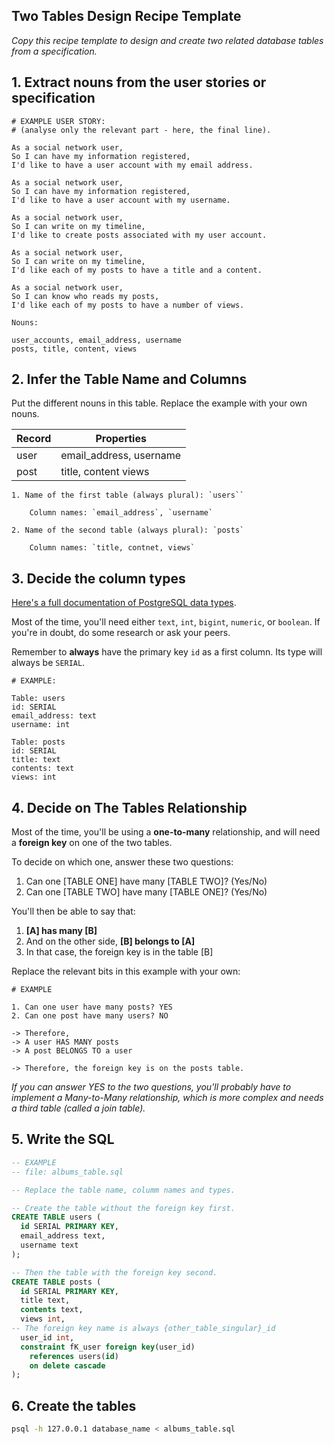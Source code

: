 ## Two Tables Design Recipe Template

*Copy this recipe template to design and create two related database tables from a specification.*

## 1. Extract nouns from the user stories or specification

```
# EXAMPLE USER STORY:
# (analyse only the relevant part - here, the final line).

As a social network user,
So I can have my information registered,
I'd like to have a user account with my email address.

As a social network user,
So I can have my information registered,
I'd like to have a user account with my username.

As a social network user,
So I can write on my timeline,
I'd like to create posts associated with my user account.

As a social network user,
So I can write on my timeline,
I'd like each of my posts to have a title and a content.

As a social network user,
So I can know who reads my posts,
I'd like each of my posts to have a number of views.
```
```
Nouns:

user_accounts, email_address, username
posts, title, content, views
```

## 2. Infer the Table Name and Columns

Put the different nouns in this table. Replace the example with your own nouns.

| Record        |       Properties           |
| ---------     | -------------------------- |
|  user         |    email_address, username |
| post          |   title, content views     |

    1. Name of the first table (always plural): `users``
        
        Column names: `email_address`, `username`
        
    2. Name of the second table (always plural): `posts`
        
        Column names: `title, contnet, views`

## 3. Decide the column types

[Here's a full documentation of PostgreSQL data types](https://www.postgresql.org/docs/current/datatype.html).

Most of the time, you'll need either `text`, `int`, `bigint`, `numeric`, or `boolean`. If you're in doubt, do some research or ask your peers.

Remember to **always** have the primary key `id` as a first column. Its type will always be `SERIAL`.

```
# EXAMPLE:

Table: users
id: SERIAL
email_address: text
username: int

Table: posts
id: SERIAL
title: text
contents: text
views: int
```

## 4. Decide on The Tables Relationship

Most of the time, you'll be using a **one-to-many** relationship, and will need a **foreign key** on one of the two tables.

To decide on which one, answer these two questions:

1. Can one [TABLE ONE] have many [TABLE TWO]? (Yes/No)
2. Can one [TABLE TWO] have many [TABLE ONE]? (Yes/No)

You'll then be able to say that:

1. **[A] has many [B]**
2. And on the other side, **[B] belongs to [A]**
3. In that case, the foreign key is in the table [B]

Replace the relevant bits in this example with your own:

```
# EXAMPLE

1. Can one user have many posts? YES
2. Can one post have many users? NO

-> Therefore,
-> A user HAS MANY posts
-> A post BELONGS TO a user

-> Therefore, the foreign key is on the posts table.
```

*If you can answer YES to the two questions, you'll probably have to implement a Many-to-Many relationship, which is more complex and needs a third table (called a join table).*

## 5. Write the SQL

```sql
-- EXAMPLE
-- file: albums_table.sql

-- Replace the table name, columm names and types.

-- Create the table without the foreign key first.
CREATE TABLE users (
  id SERIAL PRIMARY KEY,
  email_address text,
  username text
);

-- Then the table with the foreign key second.
CREATE TABLE posts (
  id SERIAL PRIMARY KEY,
  title text,
  contents text,
  views int,
-- The foreign key name is always {other_table_singular}_id
  user_id int,
  constraint fK_user foreign key(user_id)
    references users(id)
    on delete cascade
);
```

## 6.  Create the tables

```bash
psql -h 127.0.0.1 database_name < albums_table.sql
```